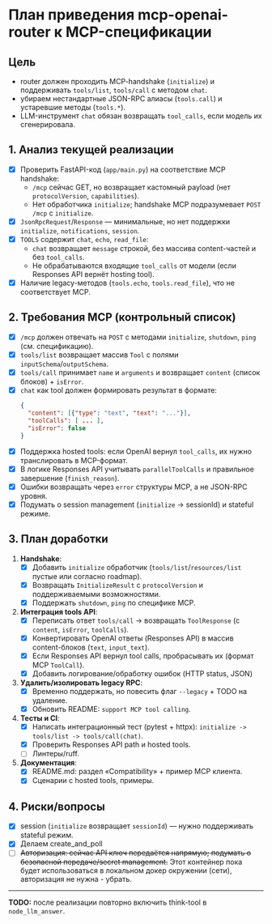 # План приведения mcp-openai-router к MCP-спецификации

## Цель
- router должен проходить MCP-handshake (`initialize`) и поддерживать `tools/list`, `tools/call` с методом `chat`.
- убираем нестандартные JSON-RPC алиасы (`tools.call`) и устаревшие методы (`tools.*`).
- LLM-инструмент `chat` обязан возвращать `tool_calls`, если модель их сгенерировала.

## 1. Анализ текущей реализации
- [x] Проверить FastAPI-код (`app/main.py`) на соответствие MCP handshake:
  - `/mcp` сейчас GET, но возвращает кастомный payload (нет `protocolVersion`, `capabilities`).
  - Нет обработчика `initialize`; handshake MCP подразумевает `POST /mcp` с `initialize`.
- [x] `JsonRpcRequest`/`Response` — минимальные, но нет поддержки `initialize`, `notifications`, `session`.
- [x] `TOOLS` содержит `chat`, `echo`, `read_file`:
  - `chat` возвращает `message` строкой, без массива content-частей и без `tool_calls`.
  - Не обрабатываются входящие `tool_calls` от модели (если Responses API вернёт hosting tool).
- [x] Наличие legacy-методов (`tools.echo`, `tools.read_file`), что не соответствует MCP.

## 2. Требования MCP (контрольный список)
- [x] `/mcp` должен отвечать на `POST` с методами `initialize`, `shutdown`, `ping` (см. спецификацию).
- [x] `tools/list` возвращает массив `Tool` c полями `inputSchema`/`outputSchema`.
- [x] `tools/call` принимает `name` и `arguments` и возвращает `content` (список блоков) + `isError`.
- [x] `chat` как tool должен формировать результат в формате:
  ```json
  {
    "content": [{"type": "text", "text": "..."}],
    "toolCalls": [ ... ],
    "isError": false
  }
  ```
- [x] Поддержка hosted tools: если OpenAI вернул `tool_calls`, их нужно транслировать в MCP-формат.
- [x] В логике Responses API учитывать `parallelToolCalls` и правильное завершение (`finish_reason`).
- [x] Ошибки возвращать через `error` структуры MCP, а не JSON-RPC уровня.
- [x] Подумать о session management (`initialize` -> sessionId) и stateful режиме.

## 3. План доработки
1. **Handshake**:
   - [x] Добавить `initialize` обработчик (`tools/list`/`resources/list` пустые или согласно roadmap).
   - [x] Возвращать `InitializeResult` с `protocolVersion` и поддерживаемыми возможностями.
   - [x] Поддержать `shutdown`, `ping` по специфике MCP.
2. **Интеграция tools API**:
   - [x] Переписать ответ `tools/call` -> возвращать `ToolResponse` (с `content`, `isError`, `toolCalls`).
   - [x] Конвертировать OpenAI ответы (Responses API) в массив content-блоков (`text`, `input_text`).
   - [x] Если Responses API вернул tool calls, пробрасывать их (формат MCP `ToolCall`).
   - [x] Добавить логирование/обработку ошибок (HTTP status, JSON)
3. **Удалить/изолировать legacy RPC**:
   - [x] Временно поддержать, но повесить флаг `--legacy` + TODO на удаление.
   - [x] Обновить README: `support MCP tool calling`.
4. **Тесты и CI**:
   - [x] Написать интеграционный тест (pytest + httpx): `initialize -> tools/list -> tools/call(chat)`.
   - [x] Проверить Responses API path и hosted tools.
   - [ ] Линтеры/ruff.
5. **Документация**:
   - [x] README.md: раздел «Compatibility» + пример MCP клиента.
   - [x] Сценарии с hosted tools, примеры.

## 4. Риски/вопросы
- [x] session (`initialize` возвращает `sessionId`) — нужно поддерживать stateful режим.
- [x] Делаем create_and_poll
- [ ] ~~Авторизация: сейчас API ключ передаётся напрямую; подумать о безопасной передаче/secret management.~~ Этот контейнер пока будет использоваться в локальном докер окружении (сети), авторизация не нужна - убрать.

---
**TODO:** после реализации повторно включить think-tool в `node_llm_answer`.
